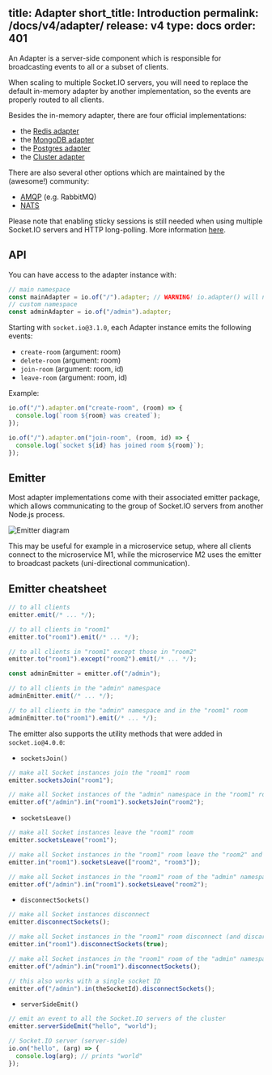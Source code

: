 title: Adapter
short_title: Introduction
permalink: /docs/v4/adapter/
release: v4
type: docs
order: 401
---

An Adapter is a server-side component which is responsible for broadcasting events to all or a subset of clients.

When scaling to multiple Socket.IO servers, you will need to replace the default in-memory adapter by another implementation, so the events are properly routed to all clients.

Besides the in-memory adapter, there are four official implementations:

- the [Redis adapter](/docs/v4/redis-adapter/)
- the [MongoDB adapter](/docs/v4/mongo-adapter/)
- the [Postgres adapter](/docs/v4/postgres-adapter/)
- the [Cluster adapter](/docs/v4/cluster-adapter/)

There are also several other options which are maintained by the (awesome!) community:

- [AMQP](https://github.com/sensibill/socket.io-amqp) (e.g. RabbitMQ)
- [NATS](https://github.com/MickL/socket.io-nats-adapter)

Please note that enabling sticky sessions is still needed when using multiple Socket.IO servers and HTTP long-polling. More information [here](/docs/v4/using-multiple-nodes/#Why-is-sticky-session-required).

## API

You can have access to the adapter instance with:

```js
// main namespace
const mainAdapter = io.of("/").adapter; // WARNING! io.adapter() will not work
// custom namespace
const adminAdapter = io.of("/admin").adapter;
```

Starting with `socket.io@3.1.0`, each Adapter instance emits the following events:

- `create-room` (argument: room)
- `delete-room` (argument: room)
- `join-room` (argument: room, id)
- `leave-room` (argument: room, id)

Example:

```js
io.of("/").adapter.on("create-room", (room) => {
  console.log(`room ${room} was created`);
});

io.of("/").adapter.on("join-room", (room, id) => {
  console.log(`socket ${id} has joined room ${room}`);
});
```

## Emitter

Most adapter implementations come with their associated emitter package, which allows communicating to the group of Socket.IO servers from another Node.js process.

![Emitter diagram](/images/emitter.png)

This may be useful for example in a microservice setup, where all clients connect to the microservice M1, while the microservice M2 uses the emitter to broadcast packets (uni-directional communication).

## Emitter cheatsheet

```js
// to all clients
emitter.emit(/* ... */);

// to all clients in "room1"
emitter.to("room1").emit(/* ... */);

// to all clients in "room1" except those in "room2"
emitter.to("room1").except("room2").emit(/* ... */);

const adminEmitter = emitter.of("/admin");

// to all clients in the "admin" namespace
adminEmitter.emit(/* ... */);

// to all clients in the "admin" namespace and in the "room1" room
adminEmitter.to("room1").emit(/* ... */);
```

The emitter also supports the utility methods that were added in `socket.io@4.0.0`:

- `socketsJoin()`

```js
// make all Socket instances join the "room1" room
emitter.socketsJoin("room1");

// make all Socket instances of the "admin" namespace in the "room1" room join the "room2" room
emitter.of("/admin").in("room1").socketsJoin("room2");
```

- `socketsLeave()`

```js
// make all Socket instances leave the "room1" room
emitter.socketsLeave("room1");

// make all Socket instances in the "room1" room leave the "room2" and "room3" rooms
emitter.in("room1").socketsLeave(["room2", "room3"]);

// make all Socket instances in the "room1" room of the "admin" namespace leave the "room2" room
emitter.of("/admin").in("room1").socketsLeave("room2");
```

- `disconnectSockets()`

```js
// make all Socket instances disconnect
emitter.disconnectSockets();

// make all Socket instances in the "room1" room disconnect (and discard the low-level connection)
emitter.in("room1").disconnectSockets(true);

// make all Socket instances in the "room1" room of the "admin" namespace disconnect
emitter.of("/admin").in("room1").disconnectSockets();

// this also works with a single socket ID
emitter.of("/admin").in(theSocketId).disconnectSockets();
```

- `serverSideEmit()`

```js
// emit an event to all the Socket.IO servers of the cluster
emitter.serverSideEmit("hello", "world");

// Socket.IO server (server-side)
io.on("hello", (arg) => {
  console.log(arg); // prints "world"
});
```
